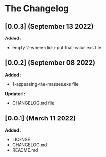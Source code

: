 # The Changelog

## [0.0.3] (September 13 2022)

**Added :**

- empty 2-where-did-i-put-that-value.exs file

## [0.0.2] (September 08 2022)

**Added :**

- 1-appeasing-the-masses.exs file

**Updated :**

- CHANGELOG.md file

## [0.0.1] (March 11 2022)

**Added :**

- LICENSE
- CHANGELOG.md
- README.md

